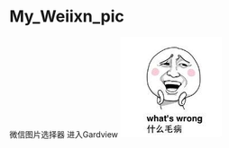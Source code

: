 # My_Weiixn_pic
微信图片选择器
进入Gardview
![image](https://github.com/AngelSXD/sxd_first_repository/blob/master/images/20160615165142.png)
